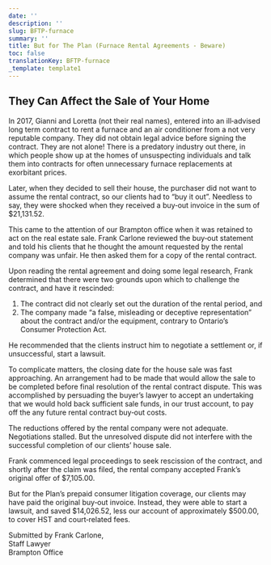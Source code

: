 ```yaml
---
date: ''
description: ''
slug: BFTP-furnace
summary: ''
title: But for The Plan (Furnace Rental Agreements - Beware)
toc: false
translationKey: BFTP-furnace
_template: template1
---
```


## They Can Affect the Sale of Your Home

In 2017, Gianni and Loretta (not their real names), entered into an ill‐advised long term contract to rent a furnace and an air conditioner from a not very reputable company. They did not obtain legal advice before signing the contract. They are not alone! There is a predatory industry out there, in which people show up at the homes of unsuspecting individuals and talk them into contracts for often unnecessary furnace replacements at exorbitant prices.

Later, when they decided to sell their house, the purchaser did not want to assume the rental contract, so our clients had to “buy it out”. Needless to say, they were shocked when they received a buy‐out invoice in the sum of $21,131.52.

This came to the attention of our Brampton office when it was retained to act on the real estate sale. Frank Carlone reviewed the buy‐out statement and told his clients that he thought the amount requested by the rental company was unfair. He then asked them for a copy of the rental contract.

Upon reading the rental agreement and doing some legal research, Frank determined that there were two grounds upon which to challenge the contract, and have it rescinded:

1. The contract did not clearly set out the duration of the rental period, and
2. The company made “a false, misleading or deceptive representation” about the contract and/or the equipment, contrary to Ontario’s Consumer Protection Act.

He recommended that the clients instruct him to negotiate a settlement or, if unsuccessful, start a lawsuit.

To complicate matters, the closing date for the house sale was fast approaching. An arrangement had to be made that would allow the sale to be completed before final resolution of the rental contract dispute. This was accomplished by persuading the buyer’s lawyer to accept an undertaking that we would hold back sufficient sale funds, in our trust account, to pay off the any future rental contract buy‐out costs.

The reductions offered by the rental company were not adequate. Negotiations stalled. But the unresolved dispute did not interfere with the successful completion of our clients’ house sale.

Frank commenced legal proceedings to seek rescission of the contract, and shortly after the claim was filed, the rental company accepted Frank’s original offer of $7,105.00.

But for the Plan’s prepaid consumer litigation coverage, our clients may have paid the original buy‐out invoice. Instead, they were able to start a lawsuit, and saved $14,026.52, less our account of approximately $500.00, to cover HST and court‐related fees.

Submitted by Frank Carlone,  
Staff Lawyer  
Brampton Office

